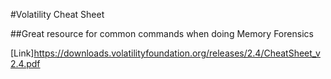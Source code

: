#Volatility Cheat Sheet

##Great resource for common commands when doing Memory Forensics

[Link]https://downloads.volatilityfoundation.org/releases/2.4/CheatSheet_v2.4.pdf
